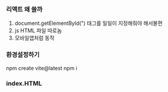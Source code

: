### 리액트 왜 쓸까
1. document.getElementById(") 태그를 일일이 지정해줘야 해서불편
2. js HTML 파일 따로놈
3. 모바일앱처럼 동작

### 환경설정하기
npm create vite@latest
npm i

### index.HTML 
